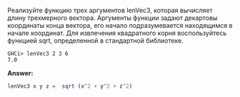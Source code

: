 Реализуйте функцию трех аргументов lenVec3, которая вычисляет длину трехмерного вектора. Аргументы функции задают декартовы координаты конца вектора, его начало подразумевается находящимся в начале координат. Для извлечения квадратного корня воспользуйтесь функцией sqrt, определенной в стандартной библиотеке.

```
GHCi> lenVec3 2 3 6
7.0
```
**Answer:**

```haskell
lenVec3 x y z =  sqrt (x^2 + y^2 + z^2)
```
